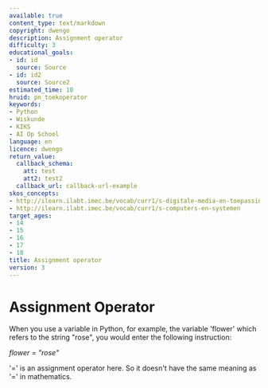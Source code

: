 ```yaml
---
available: true
content_type: text/markdown
copyright: dwengo
description: Assignment operator
difficulty: 3
educational_goals:
- id: id
  source: Source
- id: id2
  source: Source2
estimated_time: 10
hruid: pn_toekoperator
keywords:
- Python
- Wiskunde
- KIKS
- AI Op School
language: en
licence: dwengo
return_value:
  callback_schema:
    att: test
    att2: test2
  callback_url: callback-url-example
skos_concepts:
- http://ilearn.ilabt.imec.be/vocab/curr1/s-digitale-media-en-toepassingen
- http://ilearn.ilabt.imec.be/vocab/curr1/s-computers-en-systemen
target_ages:
- 14
- 15
- 16
- 17
- 18
title: Assignment operator
version: 3
---
```

# Assignment Operator

When you use a variable in Python, for example, the variable 'flower' which refers to the string "rose", you would enter the following instruction:

*flower = "rose"*

'=' is an assignment operator here. So it doesn't have the same meaning as '=' in mathematics.